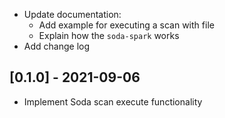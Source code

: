 - Update documentation:
  - Add example for executing a scan with file
  - Explain how the `soda-spark` works
- Add change log

## [0.1.0] - 2021-09-06

- Implement Soda scan execute functionality
